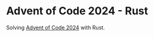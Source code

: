 # Advent of Code 2024 - Rust

Solving [Advent of Code 2024](https://adventofcode.com/2024) with Rust.